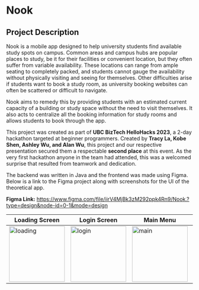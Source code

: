 # Nook

## Project Description

Nook is a mobile app designed to help university students find available study spots on campus. Common areas and campus hubs are popular places to study, be it for their facilities or convenient location, but they often suffer from variable availability. These locations can range from ample seating to completely packed, and students cannot gauge the availability without physically visiting and seeing for themselves. Other difficulties arise if students want to book a study room, as university booking websites can often be scattered or difficult to navigate.

Nook aims to remedy this by providing students with an estimated current capacity of a building or study space without the need to visit themselves. It also acts to centralize all the booking information for study rooms and allows students to book through the app. 

This project was created as part of **UBC BizTech HelloHacks 2023**, a 2-day hackathon targeted at beginner programmers. Created by **Tracy La, Kobe Shen, Ashley Wu, and Alan Wu**, this project and our respective presentation secured them a respectable **second place** at this event. As the very first hackathon anyone in the team had attended, this was a welcomed surprise that resulted from teamwork and dedication. 

The backend was written in Java and the frontend was made using Figma. Below is a link to the Figma project along with screenshots for the UI of the theoretical app. 

**Figma Link:** https://www.figma.com/file/iirV4MjBk3zM292ppk4Rn9/Nook.?type=design&node-id=0-1&mode=design

| Loading Screen  | Login Screen | Main Menu | Search | Preview Room | Booking Screen |
| --------------- | ------------ | --------- | ------ | ------------ | -------------- |
| <img width="150" alt="loading" src="https://github.com/alan-w-u/Nook/assets/145810563/6ff5ed85-e304-43d6-ac20-e52bf8c0a33f"> | <img width="150" alt="login" src="https://github.com/alan-w-u/Nook/assets/145810563/0ba327f6-18e3-491e-b255-328ddeff5f30"> | <img width="150" alt="main" src="https://github.com/alan-w-u/Nook/assets/145810563/66433bef-22df-4a09-bc9d-518ef0ab3a78"> | <img width="150" alt="search" src="https://github.com/alan-w-u/Nook/assets/145810563/ebedcd0f-3b5c-430b-903e-100a62a3e067"> | <img width="150" alt="preview" src="https://github.com/alan-w-u/Nook/assets/145810563/a24cc2d2-984e-42c1-a62f-1773c937040a"> | <img width="150" alt="booking" src="https://github.com/alan-w-u/Nook/assets/145810563/b92be871-b389-4cba-9fb1-bbbb73ee3c91">
